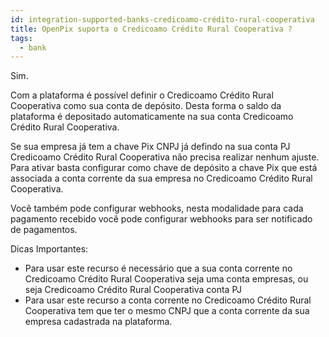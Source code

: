 ```yaml
---
id: integration-supported-banks-credicoamo-crédito-rural-cooperativa
title: OpenPix suporta o Credicoamo Crédito Rural Cooperativa ?
tags:
  - bank
---
```


Sim.

Com a plataforma é possível definir o Credicoamo Crédito Rural Cooperativa como sua conta de depósito. Desta forma o saldo da plataforma é depositado automaticamente na sua conta Credicoamo Crédito Rural Cooperativa.

Se sua empresa já tem a chave Pix CNPJ já defindo na sua conta PJ Credicoamo Crédito Rural Cooperativa não precisa realizar nenhum ajuste. Para ativar basta configurar como chave de depósito a chave Pix que está associada a conta corrente da sua empresa no Credicoamo Crédito Rural Cooperativa.

Você também pode configurar webhooks, nesta modalidade para cada pagamento recebido você pode configurar webhooks para ser notificado de pagamentos.

Dicas Importantes:

- Para usar este recurso é necessário que a sua conta corrente no Credicoamo Crédito Rural Cooperativa seja uma conta empresas, ou seja Credicoamo Crédito Rural Cooperativa conta PJ
- Para usar este recurso a conta corrente no Credicoamo Crédito Rural Cooperativa tem que ter o mesmo CNPJ que a conta corrente da sua empresa cadastrada na plataforma.
